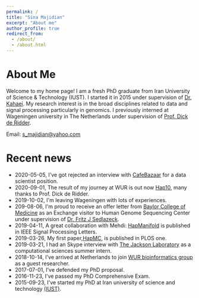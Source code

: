 ```yaml
---
permalink: /
title: "Sina Majidian"
excerpt: "About me"
author_profile: true
redirect_from:
  - /about/
  - /about.html
---
```



About Me
======
Welcome to my home page! I am a fresh PhD graduate from Iran University of Science & Technology (IUST). I started it in 2015 under supervision of [Dr. Kahaei](http://www.iust.ac.ir/content/45107/Dr.-Kahaei). My research interest is in the broad disciplines related to data and signal processing particularly in genomics.
I previously interned at Wageningen university in The Netherlands under supervision of [Prof. Dick de Ridder](https://www.wur.nl/en/Persons/Dickprof.dr.ir.-D-Dick-de-Ridder.htm).

Email: s_majidian@yahoo.com








Recent news
======

* 2020-05-05, I've got rejected an interview with [CafeBazaar](https://cafebazaar.ir/?l=en) for a data scientist position.
* 2020-09-01, The result of my journey at WUR is out now [Hap10](https://www.biorxiv.org/content/10.1101/2020.01.08.899013v1), many thanks to Prof. Dick de Ridder.
* 2019-10-02, I'm leaving Wageningen with lots of experiences.
* 209-08-06, I'm proud to receive an offer letter from [Baylor College of Medicine](https://www.hgsc.bcm.edu/) as an Exchange visitor to Human Genome Sequencing Center under supervision of [Dr. Fritz J Sedlazeck](https://fritzsedlazeck.github.io/).
* 2019-04-11, A great collaboration with Mehdi: [HapManifold](https://ieeexplore.ieee.org/document/8686170) is published in IEEE Signal Processing Letters.
* 2019-03-26, My first paper,[HapMC](https://journals.plos.org/plosone/article?id=10.1371/journal.pone.0214455), is published in PLOS one.
* 2019-03-21, I had an Skype interview with [The Jackson Laboratory](www.jax.org) as a computational sciences summer intern.
* 2018-10-14, I've arrived at Netherlands to join [WUR bioinformatics group](https://www.wur.nl/en/Research-Results/Chair-groups/Plant-Sciences/Bioinformatics.htm) as a guest researcher.
* 2017-07-01, I've defended my PhD proposal.
* 2016-11-23, I've passed my PhD Comprehensive Exam.
* 2015-09-23, I've started my PhD at Iran university of science and technology [(IUST)](http://www.iust.ac.ir/en).
